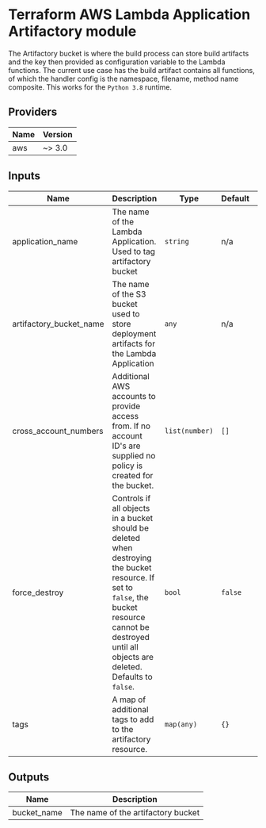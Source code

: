 # Terraform AWS Lambda Application Artifactory module

The Artifactory bucket is where the build process can store build artifacts and the key then provided as configuration variable to the Lambda functions. The current use case has the build artifact contains all functions, of which the handler config is the namespace, filename, method name composite. This works for the `Python 3.8` runtime.

## Providers

| Name | Version |
|------|---------|
| aws | ~> 3.0 |

## Inputs

| Name | Description | Type | Default | Required |
|------|-------------|------|---------|:-----:|
| application\_name | The name of the Lambda Application. Used to tag artifactory bucket | `string` | n/a | yes |
| artifactory\_bucket\_name | The name of the S3 bucket used to store deployment artifacts for the Lambda Application | `any` | n/a | yes |
| cross\_account\_numbers | Additional AWS accounts to provide access from. If no account ID's are supplied no policy is created for the bucket. | `list(number)` | `[]` | no |
| force\_destroy | Controls if all objects in a bucket should be deleted when destroying the bucket resource. If set to `false`, the bucket resource cannot be destroyed until all objects are deleted. Defaults to `false`. | `bool` | `false` | no |
| tags | A map of additional tags to add to the artifactory resource. | `map(any)` | `{}` | no |

## Outputs

| Name | Description |
|------|-------------|
| bucket\_name | The name of the artifactory bucket |

